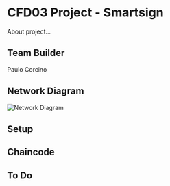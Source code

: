 # CFD03 Project - Smartsign
About project...

## Team Builder
Paulo Corcino

## Network Diagram
![Network Diagram](/images/network.png)

## Setup


## Chaincode


## To Do

